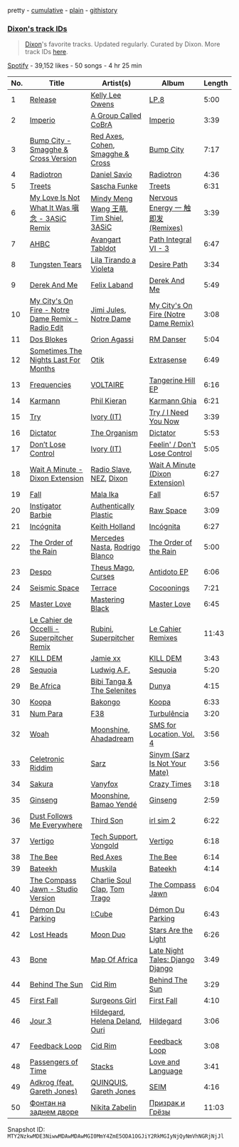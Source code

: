 pretty - [cumulative](/playlists/cumulative/37i9dQZF1DWZMAcZLI8XCI.md) - [plain](/playlists/plain/37i9dQZF1DWZMAcZLI8XCI) - [githistory](https://github.githistory.xyz/mackorone/spotify-playlist-archive/blob/main/playlists/plain/37i9dQZF1DWZMAcZLI8XCI)

### [Dixon's track IDs](https://open.spotify.com/playlist/37i9dQZF1DWZMAcZLI8XCI)

> <a href="spotify:artist:3wc57nV2fGEoM8x4xPK1O9">Dixon</a>'s favorite tracks\. Updated regularly\. Curated by Dixon\. More track IDs <a href="spotify:genre:track\_id">here</a>.

[Spotify](https://open.spotify.com/user/spotify) - 39,152 likes - 50 songs - 4 hr 25 min

| No. | Title | Artist(s) | Album | Length |
|---|---|---|---|---|
| 1 | [Release](https://open.spotify.com/track/0HRrjB07kckRfMbMDYa9bY) | [Kelly Lee Owens](https://open.spotify.com/artist/5eitAUlYmlha3LLWg7aBn5) | [LP.8](https://open.spotify.com/album/2nDuOMxIgxcimqobgE5veh) | 5:00 |
| 2 | [Imperio](https://open.spotify.com/track/4H6DcYcjNs5GzfF8gHncke) | [A Group Called CoBrA](https://open.spotify.com/artist/4fNoH37udrtOfcMMXbnGjN) | [Imperio](https://open.spotify.com/album/4xSIqrDjct43Ts9y0p2Foj) | 3:39 |
| 3 | [Bump City \- Smagghe & Cross Version](https://open.spotify.com/track/1QJvnROzNxXV5N4ZPhEqOA) | [Red Axes](https://open.spotify.com/artist/5Owm9QgL9BSCRQKTX6T08G), [Cohen](https://open.spotify.com/artist/0ernW3wpm2OCZ3CxnSB1YA), [Smagghe & Cross](https://open.spotify.com/artist/4aLw2jqSywRPpArQOZD0UV) | [Bump City](https://open.spotify.com/album/1715QOOYZt7VZ7KQn45Uy1) | 7:17 |
| 4 | [Radiotron](https://open.spotify.com/track/0Kad4X6xmrTyna6zWyvVMJ) | [Daniel Savio](https://open.spotify.com/artist/3bGidgPnfQ94pngQDx1Rwn) | [Radiotron](https://open.spotify.com/album/5IuJgfh9e3TYo9KZa0Jxa1) | 4:36 |
| 5 | [Treets](https://open.spotify.com/track/3GgMbGJS3B7CLLlbLvW9iz) | [Sascha Funke](https://open.spotify.com/artist/1dDTkRz9WVOQr63enjJ1Yd) | [Treets](https://open.spotify.com/album/7iKSGuQC37JOf7AELTjwyw) | 6:31 |
| 6 | [My Love Is Not What It Was 嗔念 \- 3ASiC Remix](https://open.spotify.com/track/6SLOsM4mIwvpXSpV0Dk3Jj) | [Mindy Meng Wang 王萌](https://open.spotify.com/artist/2pXrt2o7FNdFd3l2A3v6C0), [Tim Shiel](https://open.spotify.com/artist/4s4HQb53CQx8x9GlWJ5Ocy), [3ASiC](https://open.spotify.com/artist/2quQshYW4Qge6Y4Lfij9Fj) | [Nervous Energy 一 触即发 \(Remixes\)](https://open.spotify.com/album/3K6k9eXCtB0rkglVxVWGuU) | 3:39 |
| 7 | [AHBC](https://open.spotify.com/track/054wVabhZUeyOaydeHtHAA) | [Avangart Tabldot](https://open.spotify.com/artist/0lX6dTDSYPoxf5OBZgJaZX) | [Path Integral VI \- 3](https://open.spotify.com/album/5Y3UqjtTt3gAYq8aPg93Q1) | 6:47 |
| 8 | [Tungsten Tears](https://open.spotify.com/track/6c6Ca3lJcigHoufkh6rdJr) | [Lila Tirando a Violeta](https://open.spotify.com/artist/1ZD9xcoRJKY4ldaV4UuAhx) | [Desire Path](https://open.spotify.com/album/4QMLBkfHh8ZrBLm3HGDx9V) | 3:34 |
| 9 | [Derek And Me](https://open.spotify.com/track/7gVPtwMf7R5M2uk58d4jcg) | [Felix Laband](https://open.spotify.com/artist/3E6Tbv49KoKnCoGqHJHQGx) | [Derek And Me](https://open.spotify.com/album/0eJy9pVidbBjfiwhLC9poL) | 5:49 |
| 10 | [My City's On Fire \- Notre Dame Remix \- Radio Edit](https://open.spotify.com/track/2V7s6NWYiHT7yvMivPW71P) | [Jimi Jules](https://open.spotify.com/artist/6RsLLSkSTcL4YrvgRcBTQd), [Notre Dame](https://open.spotify.com/artist/6Q1Ps2F5LkdxLAM6S7KPpt) | [My City's On Fire \(Notre Dame Remix\)](https://open.spotify.com/album/0fZMpwgE9Pv8uyCmmMCN8M) | 3:08 |
| 11 | [Dos Blokes](https://open.spotify.com/track/2qHAcmIO5aCy5BDb9pwnSx) | [Orion Agassi](https://open.spotify.com/artist/6NYO4az8FEZJfWwTJM4dud) | [RM Danser](https://open.spotify.com/album/4e39NWGUwTLqu72z2RGvtP) | 5:04 |
| 12 | [Sometimes The Nights Last For Months](https://open.spotify.com/track/1ogFfksWVZjSjoU1b45298) | [Otik](https://open.spotify.com/artist/6yvENIf7GmNwYnspB8UCpB) | [Extrasense](https://open.spotify.com/album/7nVQmAZnEcNF4yp5ZQFnem) | 6:49 |
| 13 | [Frequencies](https://open.spotify.com/track/2OecMzk9m4kAaEMwxVoQOB) | [VOLTAIRE](https://open.spotify.com/artist/0Lw9SmC26XK9j3OyOhf81H) | [Tangerine Hill EP](https://open.spotify.com/album/3eTD7H5sWEECgKxkR5rCrp) | 6:16 |
| 14 | [Karmann](https://open.spotify.com/track/30Ny7VDyLuh3mp8HtARO6w) | [Phil Kieran](https://open.spotify.com/artist/7fVBYlm65H50HLNLAQHBt5) | [Karmann Ghia](https://open.spotify.com/album/7HIdCtptzzVCmvSukPVtu6) | 6:21 |
| 15 | [Try](https://open.spotify.com/track/6dYp9gwmnHvLdjwHhhiJbV) | [Ivory \(IT\)](https://open.spotify.com/artist/0H1va9wyZWImoOV4euIBcr) | [Try / I Need You Now](https://open.spotify.com/album/4bPpSY4RfqWXcPrlLP8v1G) | 3:39 |
| 16 | [Dictator](https://open.spotify.com/track/6IIdrkvjCx5v9DNCeixv7y) | [The Organism](https://open.spotify.com/artist/2ZbM7ypKR8jIF6sfyI54Kz) | [Dictator](https://open.spotify.com/album/4vUh2K7uZsCRoHFTQP8ZpI) | 5:53 |
| 17 | [Don’t Lose Control](https://open.spotify.com/track/3TGLQ2nabtH5I0xYEYgjxN) | [Ivory \(IT\)](https://open.spotify.com/artist/0H1va9wyZWImoOV4euIBcr) | [Feelin' / Don't Lose Control](https://open.spotify.com/album/2lauqd4ZtaiPpgo45tpcQE) | 5:05 |
| 18 | [Wait A Minute \- Dixon Extension](https://open.spotify.com/track/2O2oWOUJM14dWhQNpkcSbD) | [Radio Slave](https://open.spotify.com/artist/4rzWjR3L3M54c6I25NzdM3), [NEZ](https://open.spotify.com/artist/2Mwy2BwAUT3WU1cZa3pvEW), [Dixon](https://open.spotify.com/artist/3wc57nV2fGEoM8x4xPK1O9) | [Wait A Minute \(Dixon Extension\)](https://open.spotify.com/album/2bkhNP3qpPZFAEK6me4hoT) | 6:27 |
| 19 | [Fall](https://open.spotify.com/track/6RWLd4QgqeYLwiy18ZtAvO) | [Mala Ika](https://open.spotify.com/artist/0lIcQdmExeSmTaDn4IHIrx) | [Fall](https://open.spotify.com/album/45hDvgfRy0nQbxZt5ecPX5) | 6:57 |
| 20 | [Instigator Barbie](https://open.spotify.com/track/4kaG0awpwQzANBuNtRpKC6) | [Authentically Plastic](https://open.spotify.com/artist/1Gum664eHo0JeNdHWb4hoY) | [Raw Space](https://open.spotify.com/album/6JPNx7NEJFP5D57sufgVze) | 3:09 |
| 21 | [Incógnita](https://open.spotify.com/track/2at8cqZnv7NSXdh7t9SA7u) | [Keith Holland](https://open.spotify.com/artist/2aiclLmwHVK8c8eyCf0hOX) | [Incógnita](https://open.spotify.com/album/6nV0cetUOLGOtM7Wbrg7h9) | 6:27 |
| 22 | [The Order of the Rain](https://open.spotify.com/track/4LCsXtT1cAeERXN0gb0Kbm) | [Mercedes Nasta](https://open.spotify.com/artist/0eHEhyv8iCI5pLiD5Eh3vH), [Rodrigo Blanco](https://open.spotify.com/artist/21HbMlb9irHkIBRljFaoIK) | [The Order of the Rain](https://open.spotify.com/album/63gVoVz1raiZGgFldjpNKK) | 5:00 |
| 23 | [Despo](https://open.spotify.com/track/7LbEHcAWZW11l2aJvRFQgl) | [Theus Mago](https://open.spotify.com/artist/5AmmljbTOeKJcfoTd6QCd3), [Curses](https://open.spotify.com/artist/6Q6uLDktE9vha6MtIUMcp1) | [Antidoto EP](https://open.spotify.com/album/0F36XdZb3xoUXdgMWz1z60) | 6:06 |
| 24 | [Seismic Space](https://open.spotify.com/track/0eP0ghUJGUKaiOWDJLxTRd) | [Terrace](https://open.spotify.com/artist/2ldswwzbj1p4IxSZY4b0RE) | [Cocoonings](https://open.spotify.com/album/3rVIFbmslpZAXf6neYV2tD) | 7:21 |
| 25 | [Master Love](https://open.spotify.com/track/3bDyf8idYKthJhGQ34z7t2) | [Mastering Black](https://open.spotify.com/artist/6c8ebqXKWm1ufwHjL0NsmZ) | [Master Love](https://open.spotify.com/album/50kZA4MUvPea5rQPmiWRoq) | 6:45 |
| 26 | [Le Cahier de Occelli \- Superpitcher Remix](https://open.spotify.com/track/06MFmvloG0qgRyrUkZGtTB) | [Rubini](https://open.spotify.com/artist/37lTgZxoNe4qFgwm2ox8u9), [Superpitcher](https://open.spotify.com/artist/55BdmUTmTmoUNOFQxm54k5) | [Le Cahier Remixes](https://open.spotify.com/album/6u8R729bxqN44qVesl99gX) | 11:43 |
| 27 | [KILL DEM](https://open.spotify.com/track/5CE0k1VmTXgCtaa5L288LP) | [Jamie xx](https://open.spotify.com/artist/7A0awCXkE1FtSU8B0qwOJQ) | [KILL DEM](https://open.spotify.com/album/71iqkeqFNSiCgum1gPfeZo) | 3:43 |
| 28 | [Sequoia](https://open.spotify.com/track/5dedHF0HRC329G3zcds4RL) | [Ludwig A.F.](https://open.spotify.com/artist/3Pxzo6Fhgswi6238OggzO5) | [Sequoia](https://open.spotify.com/album/1oaojgaRZ9xlTXIhSOb43j) | 5:20 |
| 29 | [Be Africa](https://open.spotify.com/track/36uAnrbrv6L9IFxCxuF1Xb) | [Bibi Tanga & The Selenites](https://open.spotify.com/artist/1wDClxPQ3dnP5IfginkLma) | [Dunya](https://open.spotify.com/album/1Z8dE4tkGHamtFacfjozpn) | 4:15 |
| 30 | [Koopa](https://open.spotify.com/track/3M3jpDo83tZ9Ni1PVrJBgr) | [Bakongo](https://open.spotify.com/artist/4FmchdtAj76UxQiNOjCgMo) | [Koopa](https://open.spotify.com/album/0FuLGhyhxw83SeSsNDqjJ8) | 6:33 |
| 31 | [Num Para](https://open.spotify.com/track/5gWRNJhIWDZ5Uh1pbv1Jja) | [F38](https://open.spotify.com/artist/1Tbqjt54QI8g0zJx0BCQIs) | [Turbulência](https://open.spotify.com/album/7IY0aEuCcSpYT7N6ScnrSN) | 3:20 |
| 32 | [Woah](https://open.spotify.com/track/0nb3rHI96wtfflIOBczsbc) | [Moonshine](https://open.spotify.com/artist/6uZcG9ex8hJKEo3XUyMxEX), [Ahadadream](https://open.spotify.com/artist/3SvsaUFZZNgVZYKrcFgzWW) | [SMS for Location, Vol\. 4](https://open.spotify.com/album/6wTdl91po1VgHgLsFa6YJk) | 3:56 |
| 33 | [Celetronic Riddim](https://open.spotify.com/track/3sO5W4kHBdjvcyE2ApiVcs) | [Sarz](https://open.spotify.com/artist/408vMm7y1227ASq7GmWygZ) | [Sinym \(Sarz Is Not Your Mate\)](https://open.spotify.com/album/3ZPMvMpc49XwdxVMZZsjRy) | 3:56 |
| 34 | [Sakura](https://open.spotify.com/track/2Gckm8wwyctEPhth9wPAx4) | [Vanyfox](https://open.spotify.com/artist/5fXfvsAoc9N5dIMif1quGe) | [Crazy Times](https://open.spotify.com/album/3M4pROXKoXzIfW9oFmCgpX) | 3:18 |
| 35 | [Ginseng](https://open.spotify.com/track/6GUX9mT0gBFD2PmQAWIF2a) | [Moonshine](https://open.spotify.com/artist/6uZcG9ex8hJKEo3XUyMxEX), [Bamao Yendé](https://open.spotify.com/artist/0nL6DyhvhTN6caBD4uSOi3) | [Ginseng](https://open.spotify.com/album/5kxfMpq0RAQqLxI2wk4swv) | 2:59 |
| 36 | [Dust Follows Me Everywhere](https://open.spotify.com/track/7LTHHzouJzsBCDyTv2uGNW) | [Third Son](https://open.spotify.com/artist/3V0CkmupRFH97LSOafzfbc) | [irl sim 2](https://open.spotify.com/album/5NCxgwBEZPAXWxFERFXKyB) | 6:22 |
| 37 | [Vertigo](https://open.spotify.com/track/7K0rV0HnLlrxTowwnLrkCk) | [Tech Support](https://open.spotify.com/artist/1q9DdIVexjOaCYVpMJnOmq), [Vongold](https://open.spotify.com/artist/35b8sQFsX9GaL8YjPI9nqN) | [Vertigo](https://open.spotify.com/album/0E5lHxK9kF8VKwmd7YtACg) | 6:18 |
| 38 | [The Bee](https://open.spotify.com/track/2GvJosg7KYrgYZDooyY83B) | [Red Axes](https://open.spotify.com/artist/5Owm9QgL9BSCRQKTX6T08G) | [The Bee](https://open.spotify.com/album/76cySIpm6nNkjtifl2RzpF) | 6:14 |
| 39 | [Bateekh](https://open.spotify.com/track/0LNcBR9Rbj59JxeUBBQit7) | [Muskila](https://open.spotify.com/artist/1iBiS6r5HvyEALDYfkWAQm) | [Bateekh](https://open.spotify.com/album/3axS1s6UJqmgogmz2oyoOn) | 4:14 |
| 40 | [The Compass Jawn \- Studio Version](https://open.spotify.com/track/442z2BjwXdn4DlQdqPsmX5) | [Charlie Soul Clap](https://open.spotify.com/artist/4R1FbGcLzUd1poeNQXIb8o), [Tom Trago](https://open.spotify.com/artist/2vUpX2Zq1DBdCHuoEnmzkK) | [The Compass Jawn](https://open.spotify.com/album/3GRkliKarE23yqJyW1aBky) | 6:04 |
| 41 | [Démon Du Parking](https://open.spotify.com/track/1jzgkNM1IBMYPLXirGvxhT) | [I:Cube](https://open.spotify.com/artist/2HNNSjjaK20NZ9PDZ2EMwU) | [Démon Du Parking](https://open.spotify.com/album/3DxXkYuhV1H53CKkBmYnxC) | 6:43 |
| 42 | [Lost Heads](https://open.spotify.com/track/6f8wIpMdNnL7CZ8zsfmh6v) | [Moon Duo](https://open.spotify.com/artist/4ipKeGoyPCcpEblETS4qLu) | [Stars Are the Light](https://open.spotify.com/album/1sHQuaIevYqota2y67KzK5) | 6:26 |
| 43 | [Bone](https://open.spotify.com/track/0JnzTTr0uUQHsQaAA2XOVe) | [Map Of Africa](https://open.spotify.com/artist/11JxhpXpF2NkGjPsYoyv92) | [Late Night Tales: Django Django](https://open.spotify.com/album/6bkHnwgH22RQlsMke4UMqD) | 3:49 |
| 44 | [Behind The Sun](https://open.spotify.com/track/42jFhmPXMdBuEESMBjpFlu) | [Cid Rim](https://open.spotify.com/artist/1qsa20MWDjV9QI93zn2i2s) | [Behind The Sun](https://open.spotify.com/album/74awnhwIvK6XAFL3q68iuG) | 3:29 |
| 45 | [First Fall](https://open.spotify.com/track/6AN0JXPYfKBBt0448z4gIo) | [Surgeons Girl](https://open.spotify.com/artist/7CXSuH40c4n4hVbP1JDBFP) | [First Fall](https://open.spotify.com/album/7JBiWEAj1vO4zIY5q0WzF5) | 4:10 |
| 46 | [Jour 3](https://open.spotify.com/track/0uV87Zea2zf6ZufAnjdx2V) | [Hildegard](https://open.spotify.com/artist/2Ffds2i0bCHVuLiJq6GqCC), [Helena Deland](https://open.spotify.com/artist/0BJeP79i5wKgCqsEEiQ7G0), [Ouri](https://open.spotify.com/artist/41gxyJbzbAaChEyrZ9j3rv) | [Hildegard](https://open.spotify.com/album/6w7nCE7qv2GNngPYW6HZgV) | 3:06 |
| 47 | [Feedback Loop](https://open.spotify.com/track/0P0mIfzkLvBU2xZQN7rQNC) | [Cid Rim](https://open.spotify.com/artist/1qsa20MWDjV9QI93zn2i2s) | [Feedback Loop](https://open.spotify.com/album/204n8zYF4t6GYr7atvFvsE) | 3:08 |
| 48 | [Passengers of Time](https://open.spotify.com/track/3cKfbyny4SloRrnQSYaZuO) | [Stacks](https://open.spotify.com/artist/2Ha6pYYY5idQ3RnWpJIvnY) | [Love and Language](https://open.spotify.com/album/7nvV2Qu1MHGM0qMzCYVxbb) | 3:41 |
| 49 | [Adkrog \(feat\. Gareth Jones\)](https://open.spotify.com/track/7eRpn6OQ7U5KOMrcomSy0C) | [QUINQUIS](https://open.spotify.com/artist/10FKxn7w2iNuFkI0uKm9KH), [Gareth Jones](https://open.spotify.com/artist/04BPMc4UK0jl02vRrl8cIO) | [SEIM](https://open.spotify.com/album/2417iYb0cUeCNgshb6wTz8) | 4:16 |
| 50 | [Фонтан на заднем дворе](https://open.spotify.com/track/6HAvvcn4yGWJTnd4G6cWYQ) | [Nikita Zabelin](https://open.spotify.com/artist/2aXHmJQLcl62Brd9Okoza1) | [Призрак и Грёзы](https://open.spotify.com/album/6wSpYG0RiQrlVvyK1Kzxw0) | 11:03 |

Snapshot ID: `MTY2NzkwMDE3NiwwMDAwMDAwMGI0MmY4ZmE5ODA1OGJiY2RkMGIyNjQyNmVhNGRjNjJl`
